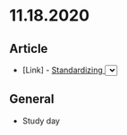 # 11.18.2020

## Article

- \[Link\] - [Standardizing <select> And Beyond: The Past, Present And Future Of Native HTML Form Controls](https://www.smashingmagazine.com/2020/11/standardizing-select-native-html-form-controls/)

## General

- Study day

